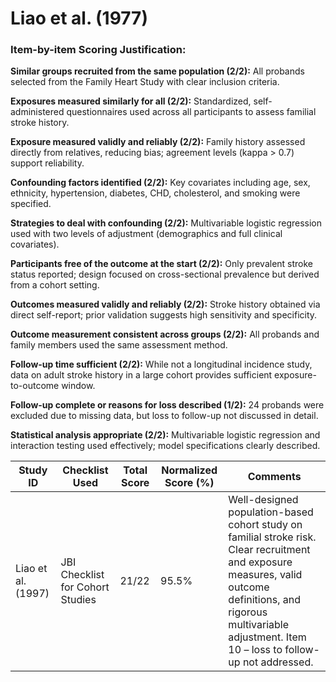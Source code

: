 # Liao et al. (1977)

### Item-by-item Scoring Justification:

**Similar groups recruited from the same population (2/2):** All probands selected from the Family Heart Study with clear inclusion criteria.

**Exposures measured similarly for all (2/2):** Standardized, self-administered questionnaires used across all participants to assess familial stroke history.

**Exposure measured validly and reliably (2/2):** Family history assessed directly from relatives, reducing bias; agreement levels (kappa > 0.7) support reliability.

**Confounding factors identified (2/2):** Key covariates including age, sex, ethnicity, hypertension, diabetes, CHD, cholesterol, and smoking were specified.

**Strategies to deal with confounding (2/2):** Multivariable logistic regression used with two levels of adjustment (demographics and full clinical covariates).

**Participants free of the outcome at the start (2/2):** Only prevalent stroke status reported; design focused on cross-sectional prevalence but derived from a cohort setting.

**Outcomes measured validly and reliably (2/2):** Stroke history obtained via direct self-report; prior validation suggests high sensitivity and specificity.

**Outcome measurement consistent across groups (2/2):** All probands and family members used the same assessment method.

**Follow-up time sufficient (2/2):** While not a longitudinal incidence study, data on adult stroke history in a large cohort provides sufficient exposure-to-outcome window.

**Follow-up complete or reasons for loss described (1/2):** 24 probands were excluded due to missing data, but loss to follow-up not discussed in detail.

**Statistical analysis appropriate (2/2):** Multivariable logistic regression and interaction testing used effectively; model specifications clearly described.

| Study ID | Checklist Used | Total Score | Normalized Score (%) | Comments |
| --- | --- | --- | --- | --- |
| Liao et al. (1997) | JBI Checklist for Cohort Studies | 21/22 | 95.5% | Well-designed population-based cohort study on familial stroke risk. Clear recruitment and exposure measures, valid outcome definitions, and rigorous multivariable adjustment. Item 10 – loss to follow-up not addressed. |
